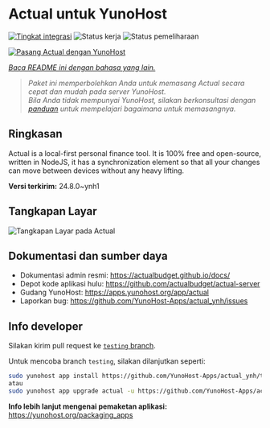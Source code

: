 <!--
N.B.: README ini dibuat secara otomatis oleh <https://github.com/YunoHost/apps/tree/master/tools/readme_generator>
Ini TIDAK boleh diedit dengan tangan.
-->

# Actual untuk YunoHost

[![Tingkat integrasi](https://dash.yunohost.org/integration/actual.svg)](https://ci-apps.yunohost.org/ci/apps/actual/) ![Status kerja](https://ci-apps.yunohost.org/ci/badges/actual.status.svg) ![Status pemeliharaan](https://ci-apps.yunohost.org/ci/badges/actual.maintain.svg)

[![Pasang Actual dengan YunoHost](https://install-app.yunohost.org/install-with-yunohost.svg)](https://install-app.yunohost.org/?app=actual)

*[Baca README ini dengan bahasa yang lain.](./ALL_README.md)*

> *Paket ini memperbolehkan Anda untuk memasang Actual secara cepat dan mudah pada server YunoHost.*  
> *Bila Anda tidak mempunyai YunoHost, silakan berkonsultasi dengan [panduan](https://yunohost.org/install) untuk mempelajari bagaimana untuk memasangnya.*

## Ringkasan

Actual is a local-first personal finance tool. It is 100% free and open-source, written in NodeJS, it has a synchronization element so that all your changes can move between devices without any heavy lifting.

**Versi terkirim:** 24.8.0~ynh1

## Tangkapan Layar

![Tangkapan Layar pada Actual](./doc/screenshots/screenshot.png)

## Dokumentasi dan sumber daya

- Dokumentasi admin resmi: <https://actualbudget.github.io/docs/>
- Depot kode aplikasi hulu: <https://github.com/actualbudget/actual-server>
- Gudang YunoHost: <https://apps.yunohost.org/app/actual>
- Laporkan bug: <https://github.com/YunoHost-Apps/actual_ynh/issues>

## Info developer

Silakan kirim pull request ke [`testing` branch](https://github.com/YunoHost-Apps/actual_ynh/tree/testing).

Untuk mencoba branch `testing`, silakan dilanjutkan seperti:

```bash
sudo yunohost app install https://github.com/YunoHost-Apps/actual_ynh/tree/testing --debug
atau
sudo yunohost app upgrade actual -u https://github.com/YunoHost-Apps/actual_ynh/tree/testing --debug
```

**Info lebih lanjut mengenai pemaketan aplikasi:** <https://yunohost.org/packaging_apps>
